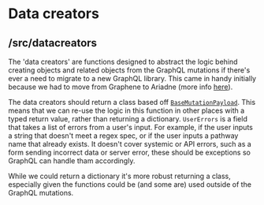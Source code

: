 # Data creators

## /src/datacreators
  
The 'data creators' are functions designed to abstract the logic behind creating objects and related objects from the GraphQL mutations if there's ever a need to migrate to a new GraphQL library. This came in handy initially because we had to move from Graphene to Ariadne (more info [here](./README.md)\).  
  
The data creators should return a class based off [`BaseMutationPayload`](../../../backend/src/common.py). This means that we can re-use the logic in this function in other places with a typed return value, rather than returning a dictionary. `UserErrors` is a field that takes a list of errors from a user's input. For example, if the user inputs a string that doesn't meet a regex spec, or if the user inputs a pathway name that already exists. It doesn't cover systemic or API errors, such as a form sending incorrect data or server error, these should be exceptions so GraphQL can handle tham accordingly.

While we could return a dictionary it's more robust returning a class, especially given the functions could be (and some are) used outside of the GraphQL mutations.
